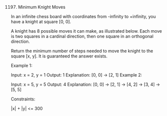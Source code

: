 1197. Minimum Knight Moves

In an infinite chess board with coordinates from -infinity to +infinity, you have a knight at square [0, 0].

A knight has 8 possible moves it can make, as illustrated below. Each move is two squares in a cardinal direction, then one square in an orthogonal direction.



Return the minimum number of steps needed to move the knight to the square [x, y].  It is guaranteed the answer exists.

 

Example 1:

Input: x = 2, y = 1
Output: 1
Explanation: [0, 0] → [2, 1]
Example 2:

Input: x = 5, y = 5
Output: 4
Explanation: [0, 0] → [2, 1] → [4, 2] → [3, 4] → [5, 5]
 

Constraints:

|x| + |y| <= 300